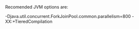Recomended JVM options are:

-Djava.util.concurrent.ForkJoinPool.common.parallelism=800 -XX:+TieredCompilation